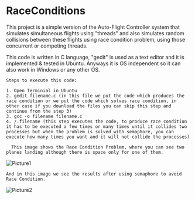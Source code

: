 # RaceConditions
This project is a simple version of the Auto-Flight Controller system that simulates simultaneous flights using "threads" and also simulates random collisions between these flights using race condition problem, using those concurrent or competing threads.

This code is written in C language, "gedit" is used as a text editor and it is implemented & tested in Ubuntu. Anyways it is OS independent so it can also work in Windows or any other OS.


    Steps to execute this code:
    
    1. Open Terminial in Ubuntu
    2. gedit filename.c (in this file we put the code which produces the race condition or we put the code which solves race condition, in other case if you download the files you can skip this step and continue from the step 3)
    3. gcc -o filename filename.c
    4. /.filename (this step executes the code, to produce race condition it has to be executed a few times or many times until it collides two processes but when the problem is solved with semaphore, you can execute how many times you want and it will not collide the processes)
    
      This image shows the Race Condition Problem, where you can see two planes landing although there is space only for one of them.
![Picture1](https://user-images.githubusercontent.com/94797611/216790469-c4cbe9d3-fc6e-4d28-bbc1-3938a23ea728.png)
    
    
    And in this image we see the results after using semaphore to avoid Race Condition. 
![Picture2](https://user-images.githubusercontent.com/94797611/216790517-a1b24392-c139-4c90-82eb-308ab70d3fe3.png)

      
